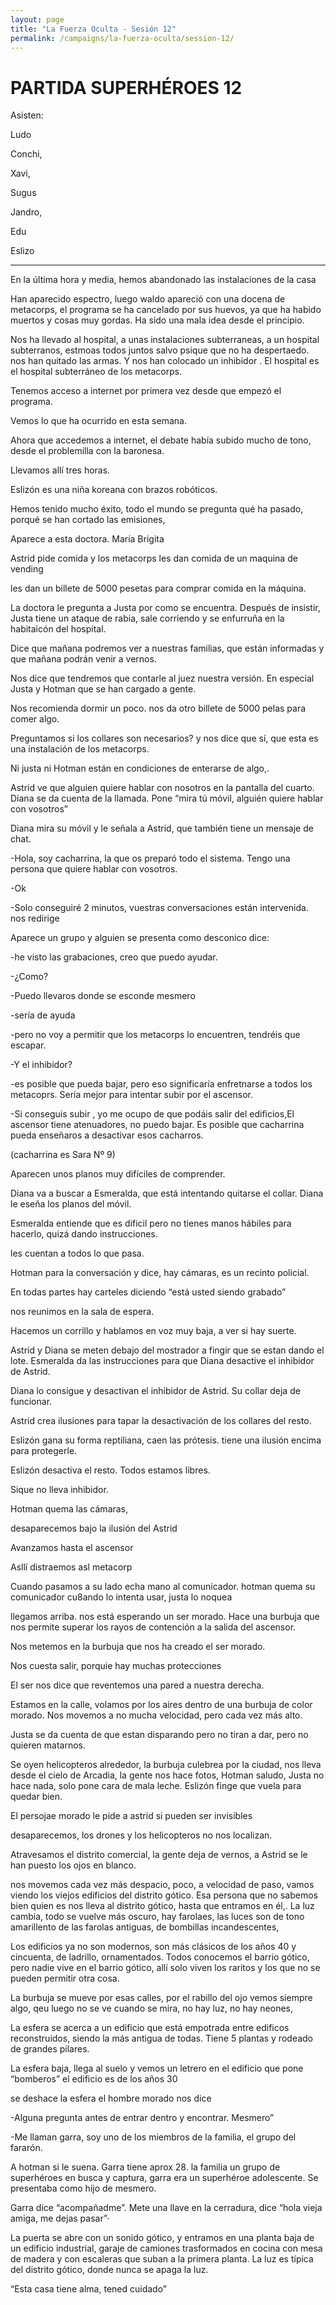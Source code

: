 ```yaml
---
layout: page
title: "La Fuerza Oculta - Sesión 12"
permalink: /campaigns/la-fuerza-oculta/session-12/
---
```


# PARTIDA SUPERHÉROES 12

Asisten:

Ludo

Conchi, 

Xavi, 

Sugus

Jandro, 

Edu

Eslizo

_________

En la última hora y media, hemos abandonado las instalaciones de la casa

Han aparecido espectro, luego waldo apareció con una docena de metacorps, el programa se ha cancelado por sus huevos, ya que ha habido muertos y cosas muy gordas. Ha sido una mala idea desde el principio. 

Nos ha llevado al hospital, a unas instalaciones subterraneas, a un hospital subterranos, estmoas todos juntos salvo psique que no ha despertaedo. nos han quitado las armas. Y nos han colocado un inhibidor  . El hospital es el hospital subterráneo de los metacorps. 

Tenemos acceso a internet por primera vez desde que empezó el programa. 

Vemos lo que ha ocurrido en esta semana. 

Ahora que accedemos a internet, el debate había subido mucho de tono, desde el problemilla con la baronesa. 

Llevamos allí tres horas. 

Eslizón es una niña koreana con brazos robóticos. 

Hemos tenido mucho éxito, todo el mundo se pregunta qué ha pasado, porqué se han cortado las emisiones, 

Aparece a esta doctora. María Brigita


Astrid pide comida y los metacorps les dan comida de un maquina de vending

les dan un billete de 5000 pesetas para comprar comida en la máquina. 

La doctora le pregunta a Justa por como se encuentra. Después de insistir, Justa tiene un ataque de rabia, sale corriendo y se enfurruña en la habitaicón del hospital. 

Dice que mañana podremos ver a nuestras familias, que están informadas y que mañana podrán venir a vernos. 

Nos dice que tendremos que contarle al juez nuestra versión. En especial Justa y Hotman que se han cargado a gente. 

Nos recomienda dormir un poco. nos da otro billete de 5000 pelas para comer algo. 

Preguntamos si los collares son necesarios? y nos dice que sí, que esta es una instalación de los metacorps. 

Ni justa ni Hotman están en condiciones de enterarse de algo,. 

Astrid ve que alguien quiere hablar con nosotros en la pantalla del cuarto. Diana se da cuenta de la llamada. Pone “mira tú móvil, alguién quiere hablar con vosotros”

Diana mira su móvil y le señala a Astrid, que también tiene un mensaje de chat. 

-Hola, soy cacharrina, la que os preparó todo el sistema. Tengo una persona que quiere hablar con vosotros. 

-Ok

-Solo conseguiré 2 minutos, vuestras conversaciones están intervenida. nos redirige

Aparece un grupo y alguien se presenta como desconico dice:

-he visto las grabaciones, creo que puedo ayudar. 

-¿Como?

-Puedo llevaros donde se esconde mesmero

-sería de ayuda

-pero no voy a permitir que los metacorps lo encuentren, tendréis que escapar. 

-Y el inhibidor?

-es posible que pueda bajar, pero eso significaría enfretnarse a todos los metacoprs. Sería mejor para intentar subir por el ascensor. 

-Si conseguis subir , yo me ocupo de que podáis salir del edificios,El ascensor tiene atenuadores, no puedo bajar. Es posible que cacharrina pueda enseñaros a desactivar esos cacharros. 

(cacharrina es Sara Nº 9)

Aparecen unos planos muy difíciles de comprender. 

Diana va a buscar a Esmeralda, que está intentando quitarse el collar. Diana le eseña los planos del móvil. 

Esmeralda entiende que es dificil pero no tienes manos hábiles para hacerlo, quizá dando instrucciones. 

les cuentan a todos lo que pasa. 

Hotman para la conversación y dice, hay cámaras, es un recinto policial. 

En todas partes hay carteles diciendo “está usted siendo grabado”

nos reunimos en la sala de espera. 

Hacemos un corrillo y hablamos en voz muy baja, a ver si hay suerte. 

Astrid y Diana se meten debajo del mostrador a fingir que se estan dando el lote. Esmeralda da las instrucciones para que Diana desactive el inhibidor de Astrid. 

Diana lo consigue y desactivan el inhibidor de Astrid. Su collar deja de funcionar. 

Astrid crea ilusiones para tapar la desactivación de los collares del resto. 

Eslizón gana su forma reptiliana, caen las prótesis. tiene una ilusión encima para protegerle. 

Eslizón desactiva el resto.  Todos estamos libres. 

Sique no lleva inhibidor. 

Hotman quema las cámaras, 

desaparecemos bajo la ilusión del Astrid 

Avanzamos hasta el ascensor

Asllí distraemos  asl metacorp

Cuando pasamos a su lado echa mano al comunicador. hotman quema su comunicador cu8ando lo intenta usar, justa lo noquea

llegamos arriba. nos está esperando un ser morado. Hace una burbuja que nos permite superar los rayos de contención a la salida del ascensor. 

Nos metemos en la burbuja que nos ha creado el ser morado. 

Nos cuesta salir, porquie hay muchas protecciones

El ser nos dice que reventemos una pared a nuestra derecha. 

Estamos en la calle, volamos por los aires dentro de una burbuja de color morado. Nos movemos a no mucha velocidad, pero cada vez más alto. 

Justa se da cuenta de que estan disparando pero no tiran a dar, pero no quieren matarnos. 

Se oyen helicopteros alrededor, la burbuja culebrea por la ciudad, nos lleva desde el cielo de Arcadia, la gente nos hace fotos, Hotman saludo, Justa no hace nada, solo pone cara de mala leche. Eslizón finge que vuela para quedar bien. 

El persojae morado le pide a astrid si pueden ser invisibles

desaparecemos, los drones y los helicopteros no nos localizan. 

Atravesamos el distrito comercial, la gente deja de vernos, a Astrid se le han puesto los ojos en blanco. 

nos movemos cada vez más despacio, poco, a velocidad de paso, vamos viendo los viejos edificios del distrito gótico. Esa persona que no sabemos bien quien es nos lleva al distrito gótico, hasta que entramos en él,. La luz cambia, todo se vuelve más oscuro, hay farolaes, las luces son de tono amarillento de las farolas antiguas, de bombillas incandescentes, 

Los edificios ya no son modernos, son más clásicos de los años 40 y cincuenta, de ladrillo, ornamentados. Todos conocemos el barrio gótico, pero nadie vive en el barrio gótico, allí solo viven los raritos y los que no se pueden permitir otra cosa. 

La burbuja se mueve por esas calles, por el rabillo del ojo vemos siempre algo, qeu luego no se ve cuando se mira, no hay luz, no hay neones, 

La esfera se acerca a un edificio que está empotrada entre edificos reconstruidos, siendo la más antigua de todas. Tiene 5 plantas y rodeado de grandes pilares. 

La esfera baja, llega al suelo y vemos un letrero en el edificio que pone “bomberos”  el edificio es de los años 30

se deshace la esfera el hombre morado nos dice

-Alguna pregunta antes de entrar dentro y encontrar. Mesmero”

-Me llaman garra, soy uno de los miembros de la familia, el grupo del fararón. 

A hotman si le suena. Garra tiene aprox 28. la familia un grupo de superhéroes en busca y captura, garra era un superhéroe adolescente. Se presentaba como hijo de mesmero. 

Garra dice “acompañadme”. Mete una llave en la cerradura, dice “hola vieja amiga, me dejas pasar”·

La puerta se abre con un sonido gótico, y entramos en una planta baja de un edificio industrial, garaje de camiones trasformados en cocina con mesa de madera y con escaleras que suban a la primera planta. La luz es típica del distrito gótico, donde nunca se apaga la luz. 

“Esta casa tiene alma, tened cuidado”